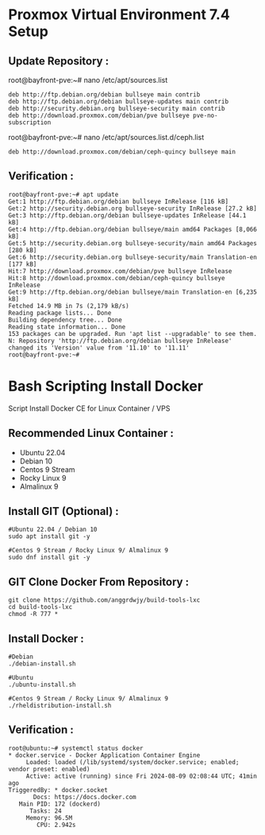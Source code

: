 # Proxmox Virtual Environment 7.4 Setup
Update Repository :
---------------
root@bayfront-pve:~# nano /etc/apt/sources.list
```
deb http://ftp.debian.org/debian bullseye main contrib
deb http://ftp.debian.org/debian bullseye-updates main contrib
deb http://security.debian.org bullseye-security main contrib
deb http://download.proxmox.com/debian/pve bullseye pve-no-subscription
```
root@bayfront-pve:~# nano /etc/apt/sources.list.d/ceph.list
```
deb http://download.proxmox.com/debian/ceph-quincy bullseye main
```
Verification :
---------------
```
root@bayfront-pve:~# apt update
Get:1 http://ftp.debian.org/debian bullseye InRelease [116 kB]
Get:2 http://security.debian.org bullseye-security InRelease [27.2 kB]
Get:3 http://ftp.debian.org/debian bullseye-updates InRelease [44.1 kB]
Get:4 http://ftp.debian.org/debian bullseye/main amd64 Packages [8,066 kB]
Get:5 http://security.debian.org bullseye-security/main amd64 Packages [280 kB]
Get:6 http://security.debian.org bullseye-security/main Translation-en [177 kB]                                     
Hit:7 http://download.proxmox.com/debian/pve bullseye InRelease                                             
Hit:8 http://download.proxmox.com/debian/ceph-quincy bullseye InRelease   
Get:9 http://ftp.debian.org/debian bullseye/main Translation-en [6,235 kB]
Fetched 14.9 MB in 7s (2,179 kB/s)                                                                                              
Reading package lists... Done
Building dependency tree... Done
Reading state information... Done
153 packages can be upgraded. Run 'apt list --upgradable' to see them.
N: Repository 'http://ftp.debian.org/debian bullseye InRelease' changed its 'Version' value from '11.10' to '11.11'
root@bayfront-pve:~# 
```

# Bash Scripting Install Docker
Script Install Docker CE for Linux Container / VPS 

Recommended Linux Container : 
---------------
- Ubuntu 22.04
- Debian 10
- Centos 9 Stream
- Rocky Linux 9
- Almalinux 9

Install GIT (Optional) :
---------------
```
#Ubuntu 22.04 / Debian 10
sudo apt install git -y

#Centos 9 Stream / Rocky Linux 9/ Almalinux 9
sudo dnf install git -y 
```

GIT Clone Docker From Repository :
---------------
```
git clone https://github.com/anggrdwjy/build-tools-lxc
cd build-tools-lxc
chmod -R 777 *
```

Install Docker :
-----------------
```
#Debian
./debian-install.sh

#Ubuntu
./ubuntu-install.sh              

#Centos 9 Stream / Rocky Linux 9/ Almalinux 9
./rheldistribution-install.sh
```

Verification :
---------------
```
root@ubuntu:~# systemctl status docker
* docker.service - Docker Application Container Engine
     Loaded: loaded (/lib/systemd/system/docker.service; enabled; vendor preset: enabled)
     Active: active (running) since Fri 2024-08-09 02:08:44 UTC; 41min ago
TriggeredBy: * docker.socket
       Docs: https://docs.docker.com
   Main PID: 172 (dockerd)
      Tasks: 24
     Memory: 96.5M
        CPU: 2.942s
```


